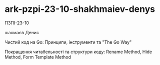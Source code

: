 # ark-pzpi-23-10-shakhmaiev-denys

ПЗПІ-23-10

шахмаєв Денис

Чистий код на Go: Принципи, інструменти та "The Go Way"

Покращення читабельності та структури коду: Rename Method, Hide Method, Form Template Method